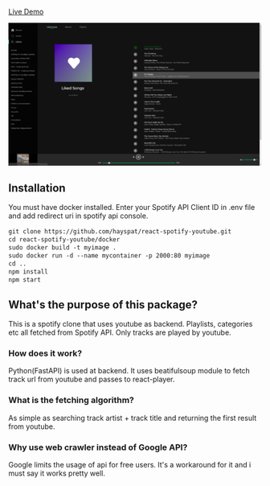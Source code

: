 [Live Demo](http://www.farukaydin.org)

[ss]: https://github.com/hayspat/react-spotify-youtube/raw/master/Screenshot%20from%202019-12-09%2017-16-33.png "Logo Title Text 2" 
![alt text][ss]

## Installation
You must have docker installed. Enter your Spotify API Client ID in .env file and add redirect uri in spotify api console.

```
git clone https://github.com/hayspat/react-spotify-youtube.git
cd react-spotify-youtube/docker
sudo docker build -t myimage .
sudo docker run -d --name mycontainer -p 2000:80 myimage
cd ..
npm install
npm start

```

## What's the purpose of this package?

This is a spotify clone that uses youtube as backend. Playlists, categories etc all fetched from Spotify API. Only tracks are played by youtube.

### How does it work?

Python(FastAPI) is used at backend. It uses beatifulsoup module to fetch track url from youtube and passes to react-player.

### What is the fetching algorithm?

As simple as searching track artist + track title and returning the first result from youtube.

### Why use web crawler instead of Google API?

Google limits the usage of api for free users. It's a workaround for it and i must say it works pretty well.

